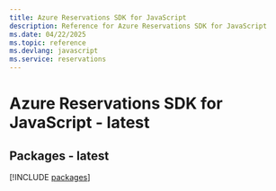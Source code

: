 ```yaml
---
title: Azure Reservations SDK for JavaScript
description: Reference for Azure Reservations SDK for JavaScript
ms.date: 04/22/2025
ms.topic: reference
ms.devlang: javascript
ms.service: reservations
---
```

# Azure Reservations SDK for JavaScript - latest
## Packages - latest
[!INCLUDE [packages](reservations-index.md)]